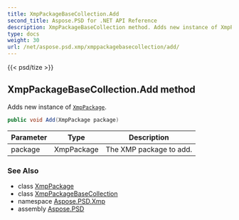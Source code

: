 ```yaml
---
title: XmpPackageBaseCollection.Add
second_title: Aspose.PSD for .NET API Reference
description: XmpPackageBaseCollection method. Adds new instance of XmpPackage
type: docs
weight: 30
url: /net/aspose.psd.xmp/xmppackagebasecollection/add/
---
```

{{< psd/tize >}}
## XmpPackageBaseCollection.Add method

Adds new instance of [`XmpPackage`](../../xmppackage/).

```csharp
public void Add(XmpPackage package)
```

| Parameter | Type | Description |
| --- | --- | --- |
| package | XmpPackage | The XMP package to add. |

### See Also

* class [XmpPackage](../../xmppackage/)
* class [XmpPackageBaseCollection](../)
* namespace [Aspose.PSD.Xmp](../../../aspose.psd.xmp/)
* assembly [Aspose.PSD](../../../)


